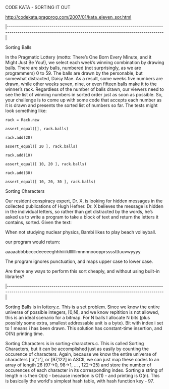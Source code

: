 CODE KATA - SORTING IT OUT

http://codekata.pragprog.com/2007/01/kata_eleven_sor.html

|-----------------------------------------------------------------------------------------------------------------------------------------------------------|

Sorting Balls


In the Pragmatic Lottery (motto: There’s One Born Every Minute, and it Might Just Be You!), we select each week’s winning combination by drawing balls. There are sixty balls, numbered (not surprisingly, as we are programmers) 0 to 59. The balls are drawn by the personable, but somewhat distracted, Daisy Mae. As a result, some weeks five numbers are drawn, while other weeks seven, nine, or even fifteen balls make it to the winner’s rack. Regardless of the number of balls drawn, our viewers need to see the list of winning numbers in sorted order just as soon as possible. So, your challenge is to come up with some code that accepts each number as it is drawn and presents the sorted list of numbers so far. The tests might look something like:


    rack = Rack.new

    assert_equal([], rack.balls)
    
    rack.add(20)

    assert_equal([ 20 ], rack.balls)

    rack.add(10)

    assert_equal([ 10, 20 ], rack.balls)

    rack.add(30)

    assert_equal([ 10, 20, 30 ], rack.balls)


Sorting Characters


Our resident conspiracy expert, Dr. X, is looking for hidden messages in the collected publications of Hugh Hefner. Dr. X believes the message is hidden in the individual letters, so rather than get distracted by the words, he’s asked us to write a program to take a block of text and return the letters it contains, sorted. Given the text:

  When not studying nuclear physics, Bambi likes to play beach volleyball.


  our program would return:

  aaaaabbbbcccdeeeeeghhhiiiiklllllllmnnnnooopprsssstttuuvwyyyy

The program ignores punctuation, and maps upper case to lower case.

Are there any ways to perform this sort cheaply, and without using built-in libraries?

|-----------------------------------------------------------------------------------------------------------------------------------------------------------|

Sorting Balls is in lottery.c. This is a set problem. Since we know the entire universe of possible integers, [0,N), and we know repitition is not allowed, this is an ideal scenario for a bitmap. For N balls I allocate N bits (plus possibly some extra, smallest addressable unit is a byte). Bit with index i set to 1 means i has been drawn. This solution has constant-time insertion, and O(N) printing time.

Sorting Characters is in sorting-characters.c. This is called Sorting Characters, but it can be accomplished just as easily by counting the occurence of characters. Again, because we know the entire universe of characters ['a','z'], or [97,122] in ASCII, we can just map these codes to an array of length 26 (97->0, 98->1, ... , 122->25) and store the number of occurences of each character in its corresponding index. Sorting a string of length n is then O(n) - because insertion is O(1) - and printing is O(n). This is basically the world's simplest hash table, with hash function key - 97.